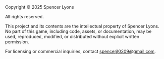Copyright © 2025 Spencer Lyons

All rights reserved.

This project and its contents are the intellectual property of Spencer Lyons. No part of this game, including code, assets, or documentation, may be used, reproduced, modified, or distributed without explicit written permission.

For licensing or commercial inquiries, contact spencerjl0309@gmail.com.
